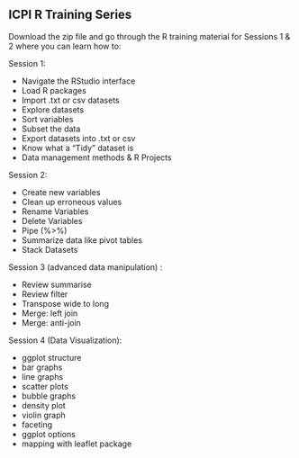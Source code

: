 ## ICPI R Training Series
Download the zip file and go through the R training material for Sessions 1 & 2 where you can learn how to:

Session 1:
- Navigate the RStudio interface
- Load R packages 
- Import .txt or csv datasets
- Explore datasets
- Sort variables 
- Subset the data 
- Export datasets into .txt or csv
- Know what a “Tidy” dataset is 
- Data management methods & R Projects

Session 2: 
- Create new variables
- Clean up erroneous values
- Rename Variables
- Delete Variables 
- Pipe (%>%)
- Summarize data like pivot tables
- Stack Datasets

Session 3 (advanced data manipulation) : 
- Review summarise
- Review filter
- Transpose wide to long 
- Merge: left join
- Merge: anti-join

Session 4 (Data Visualization):
- ggplot structure
- bar graphs
- line graphs
- scatter plots
- bubble graphs
- density plot
- violin graph
- faceting
- ggplot options
- mapping with leaflet package
